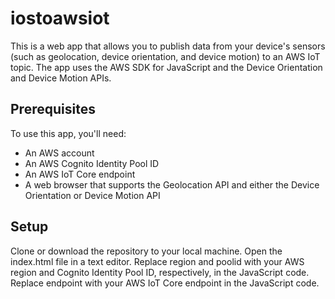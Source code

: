 # iostoawsiot

This is a web app that allows you to publish data from your device's sensors (such as geolocation, device orientation, and device motion) to an AWS IoT topic. The app uses the AWS SDK for JavaScript and the Device Orientation and Device Motion APIs.

## Prerequisites
To use this app, you'll need:

- An AWS account
- An AWS Cognito Identity Pool ID
- An AWS IoT Core endpoint
- A web browser that supports the Geolocation API and either the Device Orientation or Device Motion API

## Setup
Clone or download the repository to your local machine.
Open the index.html file in a text editor.
Replace region and poolid with your AWS region and Cognito Identity Pool ID, respectively, in the JavaScript code.
Replace endpoint with your AWS IoT Core endpoint in the JavaScript code.




